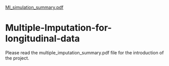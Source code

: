 [MI_simulation_summary.pdf](https://github.com/Yi-Cao1227/Multiple-Imputation-for-longitudinal-data/files/7049194/MI_simulation_summary.pdf)
# Multiple-Imputation-for-longitudinal-data
Please read the multiple_imputation_summary.pdf file for the introduction of the project. 
